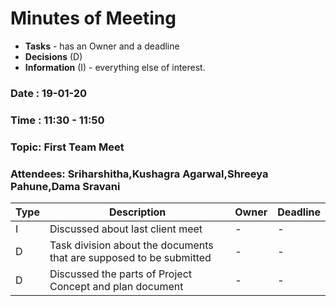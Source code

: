 # Minutes of Meeting

* **Tasks** - has an Owner and a deadline
* **Decisions** (D)
* **Information** (I) - everything else of interest.
 
### Date : 19-01-20
### Time : 11:30 - 11:50
### Topic: First Team Meet
### Attendees: Sriharshitha,Kushagra Agarwal,Shreeya Pahune,Dama Sravani

Type | Description                                                           | Owner | Deadline
---- | ----------------------------------------------------------------------|-------|--------------------------
I    | Discussed about last client meet                                      |   -   |           -
D    | Task division about the documents that are supposed to be submitted   |   -   |           -
D    | Discussed the parts of Project Concept and plan document              |   -   |           -